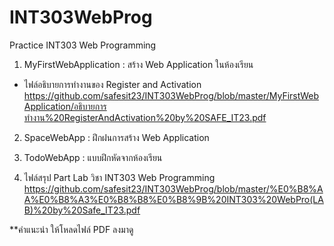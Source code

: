 # INT303WebProg
Practice INT303 Web Programming

1. MyFirstWebApplication : สร้าง Web Application ในห้องเรียน
  - ไฟล์อธิบายการทำงานของ Register and Activation
https://github.com/safesit23/INT303WebProg/blob/master/MyFirstWebApplication/อธิบายการทำงาน%20RegisterAndActivation%20by%20SAFE_IT23.pdf

2. SpaceWebApp : ฝึกฝนการสร้าง Web Application

3. TodoWebApp : แบบฝึกหัดจากห้องเรียน

4. ไฟล์สรุป Part Lab วิชา INT303 Web Programming
https://github.com/safesit23/INT303WebProg/blob/master/%E0%B8%AA%E0%B8%A3%E0%B8%B8%E0%B8%9B%20INT303%20WebPro(LAB)%20by%20Safe_IT23.pdf


**คำแนะนำ ให้โหลดไฟล์ PDF ลงมาดู
